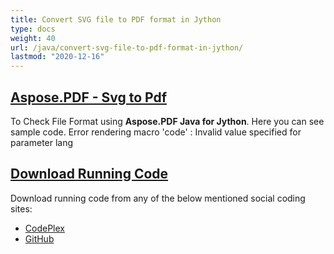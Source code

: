 ```yaml
---
title: Convert SVG file to PDF format in Jython
type: docs
weight: 40
url: /java/convert-svg-file-to-pdf-format-in-jython/
lastmod: "2020-12-16"
---
```


## <ins>**Aspose.PDF - Svg to Pdf**
To Check File Format using **Aspose.PDF Java for Jython**. Here you can see sample code.
Error rendering macro 'code' : Invalid value specified for parameter lang
## <ins>**Download Running Code**
Download running code from any of the below mentioned social coding sites:

- [CodePlex](https://asposepdfjavajython.codeplex.com/releases)
- [GitHub](https://github.com/aspose-pdf/Aspose.PDF-for-Java/releases)
